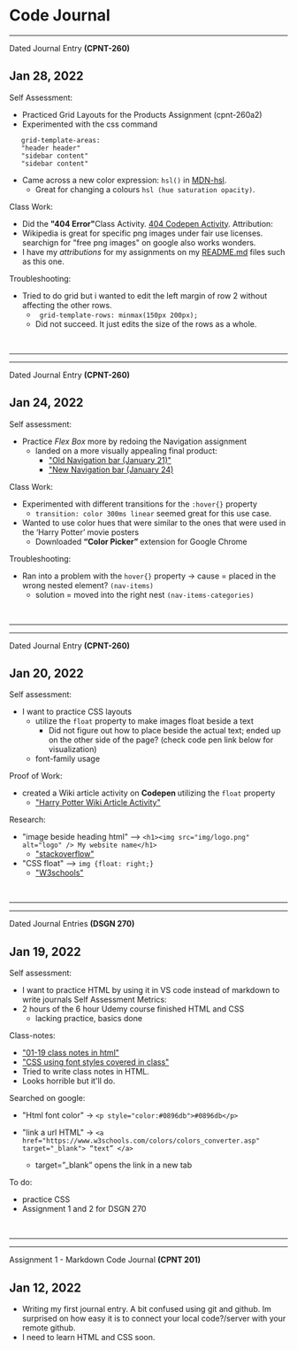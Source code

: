# Code Journal
<hr>
Dated Journal Entry <strong> (CPNT-260) </strong>
<h2> Jan 28, 2022 </h2>


Self Assessment:
  - Practiced Grid Layouts for the Products Assignment (cpnt-260a2)
  - Experimented with the css command

 ```
    grid-template-areas: 
    "header header"
    "sidebar content"
    "sidebar content" 
  ```
  - Came across a new color expression: `hsl()` in <a href="https://developer.mozilla.org/en-US/docs/Web/CSS/color_value/hsl()" target="_blank">MDN-hsl</a>.
    - Great for changing a colours `hsl (hue saturation opacity)`.

Class Work:
  - Did the <strong>"404 Error"</strong>Class Activity. <a href="https://codepen.io/tseidolon/pen/yLPYLNB" target="_blank">404 Codepen Activity</a>.
Attribution:
  - Wikipedia is great for specific png images under fair use licenses. searchign for "free png images" on google also works wonders.
  - I have my <em>attributions</em> for my assignments on my <a href="https://github.com/TSEidolon/cpnt260-a1" target="_blank">README.md</a> files such as this one.

Troubleshooting:
  - Tried to do grid but i wanted to edit the left margin of row 2 without affecting the other rows. 
    - ` grid-template-rows: minmax(150px 200px);`
    - Did not succeed. It just edits the size of the rows as a whole.
<br>
<hr>
<hr>

Dated Journal Entry <strong> (CPNT-260) </strong>
<h2> Jan 24, 2022 </h2>

Self assessment:
 - Practice <em> Flex Box </em> more by redoing the Navigation assignment 
   - landed on a more visually appealing final product:
      - <a href="https://codepen.io/tseidolon/pen/ZEXddbR" target="_blank"> "Old Navigation bar (January 21)" </a>
      - <a href="https://codepen.io/tseidolon/pen/ExbYLGP" target="_blank"> "New Navigation bar (January 24) </a>

Class Work:
 - Experimented with different transitions for the `:hover{}` property
   - `transition: color 300ms linear` seemed great for this use case.
 - Wanted to use color hues that were similar to the ones that were used in the ‘Harry Potter’ movie posters
   - Downloaded <strong> “Color Picker” </strong> extension for Google Chrome


Troubleshooting:
 - Ran into a problem with the `hover{}` property → cause = placed in the wrong nested element? `(nav-items)`
   - solution = moved into the right nest `(nav-items-categories)`

<br>
<hr>
<hr>
Dated Journal Entry <strong> (CPNT-260) </strong>
<h2> Jan 20, 2022 </h2>

Self assessment:
 - I want to practice CSS layouts
   - utilize the `float` property to make images float beside a text
      - Did not figure out how to place beside the actual text; ended up on the other side of the page? (check code pen link below for visualization)
   - font-family usage

Proof of Work:
 - created a Wiki article activity on <strong> Codepen </strong> utilizing the `float` property
   -  <a href="https://codepen.io/tseidolon/pen/XWeLNdz" target="_blank"> "Harry Potter Wiki Article Activity" </a>

Research:
 - "image beside heading html" --> `<h1><img src="img/logo.png" alt="logo" /> My website name</h1>` 
   - <a href="https://stackoverflow.com/questions/11701311/logo-image-and-h1-heading-on-the-same-line" target="_blank">  "stackoverflow" </a>
 - "CSS float" --> `img {float: right;}`
   - <a href="https://www.w3schools.com/css/css_float.asp" target="_blank">  "W3schools" </a>


<br>
<hr>
<hr>
Dated Journal Entries <strong> (DSGN 270) </strong>

## Jan 19, 2022
Self assessment:
 - I want to practice HTML by using it in VS code instead of markdown to write journals
Self Assessment Metrics:
 - 2 hours of the 6 hour Udemy course finished HTML and CSS 
   - lacking practice, basics done

Class-notes:
 - <a href="https://github.com/TSEidolon/in-class/blob/main/01-19/in_class_notes.html" target="_blank">"01-19 class notes in html"  </a>
  - <a href="https://github.com/TSEidolon/in-class/blob/main/01-19/css/styles-01-19.css" target="_blank">"CSS using font styles covered in class"  </a>
   - Tried to write class notes in HTML. 
   - Looks horrible but it'll do. 

Searched on google:
 - "Html font color" → `<p style="color:#0896db">#0896db</p>`

 - "link a url HTML" → `<a href="https://www.w3schools.com/colors/colors_converter.asp" target="_blank"> “text” </a> `
     - target=”_blank” opens the link in a new tab

To do:
 - practice CSS
 - Assignment 1 and 2 for DSGN 270

<br>
<hr>
<hr>
Assignment 1 - Markdown Code Journal <strong>(CPNT 201)</strong>

## Jan 12, 2022
- Writing my first journal entry. A bit confused using git and github. Im surprised on how easy it is to connect your local code?/server with your remote github.
- I need to learn HTML and CSS soon.
